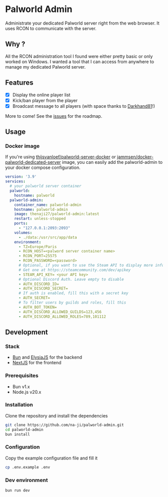 # Palworld Admin

Administrate your dedicated Palworld server right from the web browser. It uses RCON to communicate with the server.

## Why ?

All the RCON administration tool I found were either pretty basic or only worked on Windows. I wanted a tool that I can
access from anywhere to manage my dedicated Palworld server.

## Features

- [x] Display the online player list
- [x] Kick/ban player from the player
- [x] Broadcast message to all players (with space thanks
  to [Darkhand81](https://github.com/Darkhand81/Palworld_broadcast_encoding_bug)!)

More to come! See
the [issues](https://github.com/na-ji/palworld-admin/issues?q=is%3Aissue+is%3Aopen+sort%3Aupdated-desc) for the roadmap.

## Usage

### Docker image

If you're using [thijsvanloef/palworld-server-docker](https://github.com/thijsvanloef/palworld-server-docker)
or [jammsen/docker-palworld-dedicated-server](https://github.com/jammsen/docker-palworld-dedicated-server) image, you
can easily add the palworld-admin to your docker compose configuration.

```yaml
version: '3.9'
services:
  # your palworld server container
  palworld:
    hostname: palworld
  palworld-admin:
    container_name: palworld-admin
    hostname: palworld-admin
    image: thenaji27/palworld-admin:latest
    restart: unless-stopped
    ports:
      - "127.0.0.1:2093:2093"
    volumes:
      - ./data:/usr/src/app/data
    environment:
      - TZ=Europe/Paris
      - RCON_HOST=<palword server container name>
      - RCON_PORT=25575
      - RCON_PASSWORD=<password>
      # Optional, if you want to use the Steam API to display more information about the user
      # Get one at https://steamcommunity.com/dev/apikey
      - STEAM_API_KEY= <your API key>
      # Optional Discord Auth. Leave empty to disable
      - AUTH_DISCORD_ID=
      - AUTH_DISCORD_SECRET=
      # If auth is enabled, fill this with a secret key
      - AUTH_SECRET=
      # To filter users by guilds and roles, fill this
      - AUTH_BOT_TOKEN=
      - AUTH_DISCORD_ALLOWED_GUILDS=123,456
      - AUTH_DISCORD_ALLOWED_ROLES=789,101112
```

## Development

### Stack

- [Bun](https://bun.sh/) and [ElysiaJS](https://elysiajs.com/) for the backend
- [NextJS](https://nextjs.org/) for the frontend

### Prerequisites

- Bun v1.x
- Node.js v20.x

### Installation

Clone the repository and install the dependencies

```bash
git clone https://github.com/na-ji/palworld-admin.git
cd palworld-admin
bun install
```

### Configuration

Copy the example configuration file and fill it

```bash
cp .env.example .env
```

### Dev environment

```bash
bun run dev
```
